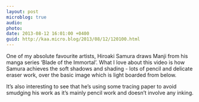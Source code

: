 ```yaml
---
layout: post
microblog: true
audio: 
photo: 
date: 2013-08-12 16:01:00 +0400
guid: http://kaa.micro.blog/2013/08/12/120100.html
---
```

<p>One of my absolute favourite artists, Hiroaki Samura draws Manji from his manga series &lsquo;Blade of the Immortal&rsquo;. What I love about this video is how Samura achieves the soft shadows and shading - lots of pencil and delicate eraser work, over the basic image which is light boarded from below.</p>

<p>It&rsquo;s also interesting to see that he&rsquo;s using some tracing paper to avoid smudging his work as it&rsquo;s mainly pencil work and doesn&rsquo;t involve any inking.</p>
